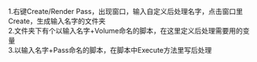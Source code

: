 1.右键Create/Render Pass，出现窗口，输入自定义后处理名字，点击窗口里Create，生成输入名字的文件夹  
2.文件夹下有个以输入名字+Volume命名的脚本，在这里定义后处理需要用的变量  
3.以输入名字+Pass命名的脚本，在脚本中Execute方法里写后处理  
